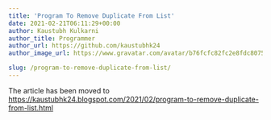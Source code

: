 ```yaml
---
title: 'Program To Remove Duplicate From List'
date: 2021-02-21T06:11:29+00:00
author: Kaustubh Kulkarni
author_title: Programmer
author_url: https://github.com/kaustubhk24
author_image_url: https://www.gravatar.com/avatar/b76fcfc82fc2e8fdc8075636f1735f61?s=200

slug: /program-to-remove-duplicate-from-list/
---
```

The article has been moved to https://kaustubhk24.blogspot.com/2021/02/program-to-remove-duplicate-from-list.html